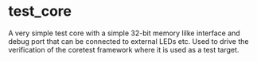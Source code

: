 test_core
=========

A very simple test core with a simple 32-bit memory lilke interface and
debug port that can be connected to external LEDs etc. Used to drive the
verification of the coretest framework where it is used as a test
target.



